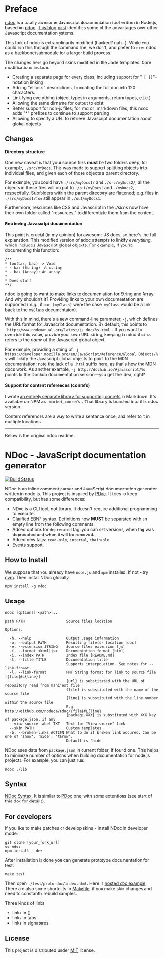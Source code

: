 # Preface

[ndoc](https://github.com/nodeca/ndoc) is a totally awesome Javascript documentation tool written in Node.js, based on [pdoc](https://github.com/tobie/pdoc). [This blog post](http://andrewdupont.net/2008/11/16/pdoc-inline-documentation-for-prototype/) identifies some of the advantages over other Javascript documentation ystems.

This fork of ndoc is extraordinarily modified (hacked? nah...). While you could run this through the command line, we don't, and prefer to `exec` ndoc as a backbone/submodule for a larger build process.

The changes here go beyond skins modified in the Jade templates. Core modifications include:

* Creating a separate page for every class, including support for "`[[ ]]`"-notation linking
* Adding "ellipsis" descriptions, truncating the full doc into 120 characters.
* Linkifying everything (object types in arguments, return types, e.t.c.)
* Allowing the same dirname for output to exist
* Better support for non-js files; for .md or .markdown files, this ndoc adds "*" prefixes to continue to support parsing
* Allowing to specify a URL to retrieve Javascript documentation about global objects

## Changes

#### Directory structure

One new caveat is that your source files **must** be two folders deep; for example, `./src/myDocs`. This was made to support splitting objects into individual files, and given each of those objects a parent directory. 

For example, you could have `./src/myDocs1/` and `./src/myDocs2/`; all the objects in these files will output to `./out/myDocs1` and `./myDocs2`, respectfully. Subfolders within the parent directory are flattened; e.g. files in `./src/myDocs1/foo` still appear in `./out/myDocs1`.

Furthermore, resources like CSS and Javascript in the _./skins_ now have their own folder called "resources," to differentiate them from the content.

#### Retrieving Javascript documentation

This point is crucial (in my opinion) for awesome JS docs, so here's the full explanation. This modified version of ndoc attempts to linkify _everything_, which includes Javascript global objects. For example, if you're documenting this function: 

    /**
    * foo(bar, baz) -> Void
    * - bar (String): A string
    * - baz (Array): An array
    *
    * Does stuff
    **/

ndoc is going to want to make links to documentation for String and Array. And why shouldn't it? Providing links to your own documentation are supported (_.e.g._, if `bar (myClass)` were the case, `myClass` would be a link back to the `myClass` documentaion).

With this in mind, there's a new command-line parameter, `-j`, which defines the URL format for Javascript documentation. By default, this points to `'http://www.nodemanual.org/latest/js_doc/%s.html'`. If you want to override this value, provide your own URL string, keeping in mind that `%s` refers to the _name_ of the Javascript global object.

For example, providing a string of `-j https://developer.mozilla.org/en/JavaScript/Reference/Global_Objects/%s` will linkify the Javascript global objects to point to the MDN documentation; note the lack of a `.html` suffix here, as that's how the MDN docs work. As another example, `-j http://dochub.io/#javascript/%s` points to the Dochub documentation version&mdash;you get the idea, right?


#### Support for content references (conrefs)

I wrote [an entirely separate library for supporting conrefs](https://github.com/gjtorikian/markdown_conrefs) in Markdown. It's available on NPM as `'marked_conrefs'`. That library is bundled into this ndoc version.

Content references are a way to write a sentance once, and refer to it in multiple locations. 

* * *

Below is the original ndoc readme.

# NDoc - JavaScript documentation generator
[![Build Status](https://secure.travis-ci.org/nodeca/ndoc.png)](http://travis-ci.org/nodeca/ndoc)

NDoc is an inline comment parser and JavaScript documentation generator written in node.js.
This project is inspired by [PDoc](http://pdoc.org/syntax.html). It tries to keep compatibility,
but has some differences:

- NDoc is a CLI tool, not library. It doesn't require additional programming to execute.
- Clarified EBNF syntax. Definitions now **MUST** be separated with an empty line from the following comments.
- Added options for `deprecated` tag: you can set versions, when tag was deprecated and
  when it will be removed.
- Added new tags: `read-only`, `internal`, `chainable`
- Events support.


## How to Install

We suppose that you already have `node.js` and `npm` installed.
If not - try [nvm](https://github.com/creationix/nvm). Then install NDoc globally

    npm install -g ndoc


## Usage

    ndoc [options] <path>...

    path PATH                   Source files location

    Options:

      -h, --help                Output usage information
      -o, --output PATH         Resulting file(s) location [doc]
      -e, --extension STRING    Source files extension [js]
      -f, --format <html|js>    Documentation format [html]
      -i, --index PATH          Index file [README.md]
      -t, --title TITLE         Documentation title
                                Supports interpolation. See notes for --link-format.
      -l, --link-format         FMT String format for link to source file [{file}#L{line}]
                                {url} is substituted with the URL of repository read from manifest file
                                {file} is substituted with the name of the source file
                                {line} is substituted with the line number within the source file
                                E.g. http://github.com/nodeca/ndoc/{file}#L{line}
                                {package.XXX} is substituted with XXX key of package.json, if any
      --view-source-label TXT   Text for "View source" link
      --skin PATH               Custom templates
      -b, --broken-links ACTION What to do if broken link occured. Can be one of 'show', 'hide', 'throw'.
                                Default is 'hide'

NDoc uses data from `package.json` in current folder, if found one. This helps to minimize number of options when building documentation for node.js projects. For example, you can just run:

    ndoc ./lib


## Syntax

[NDoc Syntax](https://github.com/nodeca/ndoc/blob/master/syntax.md).
It is similar to [PDoc](https://github.com/tobie/pdoc) one, with some extentions (see start of this doc for details).


## For developers

If you like to make patches or develop skins - install NDoc in developer mode:

    git clone [your_fork_url]
    cd ndoc
    npm install --dev

After installation is done you can generate prototype documentation for test:

    make test

Then open `./test/proto-doc/index.html`. Here is [hosted doc example](http://nodeca.github.com/ndoc/tests/doc/). There are also some shortcuts in [Makefile](https://github.com/nodeca/ndoc/blob/master/Makefile),
if you make skin changes and need to constantly rebuild samples.

Three kinds of links
- links in []
- links in tabs
- links in signatures


## License

This project is distributed under [MIT](https://github.com/nodeca/ndoc/blob/master/LICENSE) license.